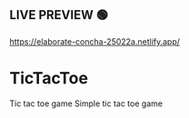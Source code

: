 ## LIVE PREVIEW 🟢
https://elaborate-concha-25022a.netlify.app/

# TicTacToe
Tic tac toe game
Simple tic tac toe game
